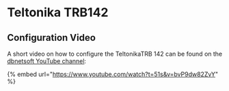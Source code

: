 # Teltonika TRB142

## Configuration Video

A short video on how to configure the TeltonikaTRB 142 can be found on the [dbnetsoft YouTube channel](https://www.youtube.com/channel/UCXYI2v8j8v2SRsVumkpd\_1Q):&#x20;

{% embed url="https://www.youtube.com/watch?t=51s&v=bvP9dw82ZvY" %}
